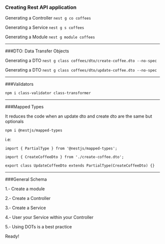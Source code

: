 ### Creating Rest API application

Generating a Controller `nest g co coffees`

Generating a Service `nest g s coffees`

Generating a Module `nest g module coffees`

_____________________
###DTO: Data Transfer Objects

Generating a DTO `nest g class coffees/dto/create-coffee.dto --no-spec`

Generating a DTO `nest g class coffees/dto/update-coffee.dto --no-spec`

_____________________
###Validators

`npm i class-validator class-transformer`

_____________________
###Mapped Types

It reduces the code when an update dto and create dto are the same but optionals

`npm i @nestjs/mapped-types`

i.e:


`import { PartialType } from '@nestjs/mapped-types';`

`import { CreateCoffeeDto } from './create-coffee.dto';`

`export class UpdateCoffeeDto extends PartialType(CreateCoffeeDto) {}`

_____________________
###General Schema

1.- Create a module

2.- Create a Controller

3.- Create a Service

4.- User your Service within your Controller

5.- Using DOTs is a best practice

Ready!
